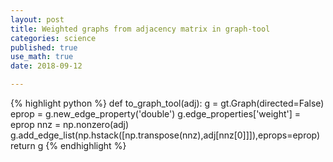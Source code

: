 ```yaml
---
layout: post
title: Weighted graphs from adjacency matrix in graph-tool
categories: science
published: true
use_math: true
date: 2018-09-12

---
```


{% highlight python %}
def to_graph_tool(adj):
    g = gt.Graph(directed=False)
    eprop = g.new_edge_property('double')
    g.edge_properties['weight'] = eprop
    nnz = np.nonzero(adj)
    g.add_edge_list(np.hstack([np.transpose(nnz),adj[nnz[0]]]),eprops=eprop)
    return g
{% endhighlight %}
